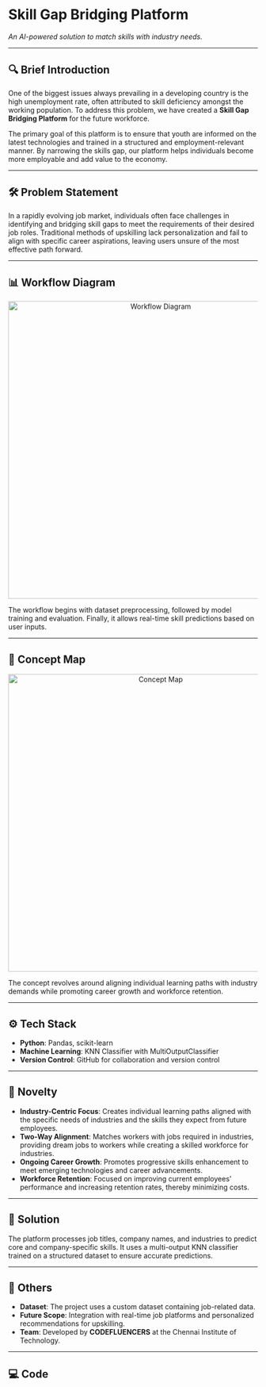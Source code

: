 # Skill Gap Bridging Platform

*An AI-powered solution to match skills with industry needs.*

---

## 🔍 Brief Introduction
One of the biggest issues always prevailing in a developing country is the high unemployment rate, often attributed to skill deficiency amongst the working population. To address this problem, we have created a **Skill Gap Bridging Platform** for the future workforce. 

The primary goal of this platform is to ensure that youth are informed on the latest technologies and trained in a structured and employment-relevant manner. By narrowing the skills gap, our platform helps individuals become more employable and add value to the economy.

---

## 🛠 Problem Statement
In a rapidly evolving job market, individuals often face challenges in identifying and bridging skill gaps to meet the requirements of their desired job roles. Traditional methods of upskilling lack personalization and fail to align with specific career aspirations, leaving users unsure of the most effective path forward.

---

## 📊 Workflow Diagram
<p align="center">
    <img src="workflow_diagram.png" alt="Workflow Diagram" width="600"> 
</p>
The workflow begins with dataset preprocessing, followed by model training and evaluation. Finally, it allows real-time skill predictions based on user inputs.

---

## 🧠 Concept Map
<p align="center">
    <img src="Concept.png" alt="Concept Map" width="600">
</p>
The concept revolves around aligning individual learning paths with industry demands while promoting career growth and workforce retention.

---

## ⚙️ Tech Stack
- **Python**: Pandas, scikit-learn
- **Machine Learning**: KNN Classifier with MultiOutputClassifier
- **Version Control**: GitHub for collaboration and version control

---

## 🌟 Novelty
- **Industry-Centric Focus**: Creates individual learning paths aligned with the specific needs of industries and the skills they expect from future employees.
- **Two-Way Alignment**: Matches workers with jobs required in industries, providing dream jobs to workers while creating a skilled workforce for industries.
- **Ongoing Career Growth**: Promotes progressive skills enhancement to meet emerging technologies and career advancements.
- **Workforce Retention**: Focused on improving current employees' performance and increasing retention rates, thereby minimizing costs.

---

## 🚀 Solution
The platform processes job titles, company names, and industries to predict core and company-specific skills. It uses a multi-output KNN classifier trained on a structured dataset to ensure accurate predictions.

---

## 📂 Others
- **Dataset**: The project uses a custom dataset containing job-related data.
- **Future Scope**: Integration with real-time job platforms and personalized recommendations for upskilling.
- **Team**: Developed by **CODEFLUENCERS** at the Chennai Institute of Technology.

---

## 💻 Code
```python
